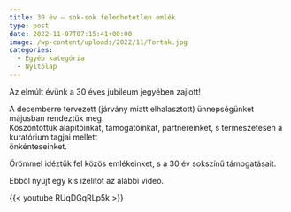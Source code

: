 ```yaml
---
title: 30 év – sok-sok feledhetetlen emlék
type: post
date: 2022-11-07T07:15:41+00:00
image: /wp-content/uploads/2022/11/Tortak.jpg
categories:
  - Egyéb kategória
  - Nyitólap
---
```

Az elmúlt évünk a 30 éves jubileum jegyében zajlott!

A decemberre tervezett (járvány miatt elhalasztott) ünnepségünket májusban rendeztük meg.  
Köszöntöttük alapítóinkat, támogatóinkat, partnereinket, s természetesen a kuratórium tagjai mellett  
önkénteseinket.  

Örömmel idéztük fel közös emlékeinket, s a 30 év sokszínű támogatásait.  

Ebből nyújt egy kis ízelítőt az alábbi videó.

{{< youtube RUqDGqRLp5k >}}
